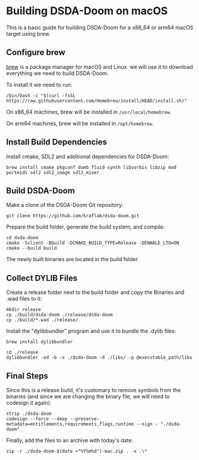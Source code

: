 # Building DSDA-Doom on macOS
This is a basic guide for building DSDA-Doom for a x86_64 or arm64 macOS target using brew.
## Configure brew
[brew](https://brew.sh) is a package manager for macOS and Linux. we will use it to download everything we need to build DSDA-Doom.

To install it we need to run:
```
/bin/bash -c "$(curl -fsSL https://raw.githubusercontent.com/Homebrew/install/HEAD/install.sh)"
```
On x86_64 machines, brew will be installed in `/usr/local/homebrew`.

On arm64 machines, brew will be installed in `/opt/homebrew`.
## Install Build Dependencies
Install cmake, SDL2 and additional dependencies for DSDA-Doom:
```
brew install cmake pkgconf dumb fluid-synth libvorbis libzip mad portmidi sdl2 sdl2_image sdl2_mixer
```
## Build DSDA-Doom
Make a clone of the DSDA-Doom Git repository:
```
git clone https://github.com/kraflab/dsda-doom.git
```
Prepare the build folder, generate the build system, and compile:
```
cd dsda-doom
cmake -Sclient -Bbuild -DCMAKE_BUILD_TYPE=Release -DENABLE_LTO=ON
cmake --build build
```

The newly built binaries are located in the build folder.

## Collect DYLIB Files
Create a release folder next to the build folder and copy the Binaries and .wad files to it:
```
mkdir release
cp ./build/dsda-doom ./release/dsda-doom
cp ./build/*.wad ./release/
```

Install the "dylibbundler" program and use it to bundle the .dylib files:

```
brew install dylibbundler

cd ./release
dylibbundler -od -b -x ./dsda-doom -d ./libs/ -p @executable_path/libs
```

## Final Steps

Since this is a release build, it's customary to remove symbols from the binaries (and since we are changing the binary file, we will need to codesign it again):

```
strip ./dsda-doom
codesign --force --deep --preserve-metadata=entitlements,requirements,flags,runtime --sign - "./dsda-doom"
```
Finally, add the files to an archive with today's date:
```
zip -r ./dsda-doom-$(date +"%Y%m%d")-mac.zip . -x .\*
```
